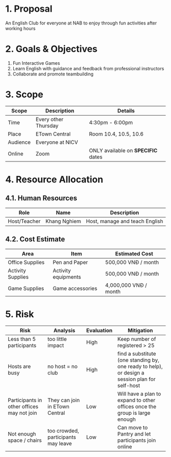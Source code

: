 # 1. Proposal

An English Club for everyone at NAB to enjoy through fun activities after working hours

# 2. Goals & Objectives

1. Fun Interactive Games
2. Learn English with guidance and feedback from professional instructors
3. Collaborate and promote teambuilding

# 3. Scope

| Scope    | Description          | Details                              |
| -------- | -------------------- | ------------------------------------ |
| Time     | Every other Thursday | 4:30pm - 6:00pm                      |
| Place    | ETown Central        | Room 10.4, 10.5, 10.6                |
| Audience | Everyone at NICV     |                                      |
| Online   | Zoom                 | ONLY available on **SPECIFIC** dates |

# 4. Resource Allocation

## 4.1. Human Resources

| Role         | Name         | Description                    |
| ------------ | ------------ | ------------------------------ |
| Host/Teacher | Khang Nghiem | Host, manage and teach English |

## 4.2. Cost Estimate

| Area              | Item                | Estimated Cost        |
| ----------------- | ------------------- | --------------------- |
| Office Supplies   | Pen and Paper       | 500,000 VNĐ / month   |
| Activity Supplies | Activity equipments | 500,000 VNĐ / month   |
| Game Supplies     | Game accessories    | 4,000,000 VNĐ / month |

# 5. Risk

| Risk                                       | Analysis                            | Evaluation | Mitigation                                                                                     |
| ------------------------------------------ | ----------------------------------- | ---------- | ---------------------------------------------------------------------------------------------- |
| Less than 5 participants                   | too little impact                   | High       | Keep number of registered > 25                                                                 |
| Hosts are busy                             | no host = no club                   | High       | find a substitute (one standing by, one ready to help), or design a session plan for self-host |
| Participants in other offices may not join | They can join in ETown Central      | Low        | Will have a plan to expand to other offices once the group is large enough                     |
| Not enough space / chairs                  | too crowded, participants may leave | Low        | Can move to Pantry and let participants join online                                            |
